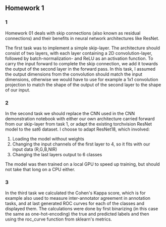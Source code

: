 ## Homework 1

### 1
Homework 01 deals with skip connections (also known as residual connections) and their benefits in neural network architectures like ResNet. 

The first task was to implement a simple skip-layer. The architecture should consist of two layers, 
with each layer containing a 2D convolution-layer, followed by batch-normalization- and ReLU as an activation function. 
To carry the input forward to complete the skip connection, we add it towards the output of the second layer in the forward pass. 
In this task, I assumed the output dimensions from the convolution should match the input dimensions, otherwise we would have to use for example 
a 1x1 convolution projection to match the shape of the output of the second layer to the shape of our input. 

### 2
In the second task we should replace the CNN used in the CNN demonstration notebook with either our own architecture carried forward from our 
skip-layer from task 1, or adapt the existing torchvision ResNet model to the sat6 dataset. I choose to adapt ResNet18, which involved:
1. Loading the model without weights
2. Changing the input channels of the first layer to 4, so it fits with our input data (R,G,B,NIR)
3. Changing the last layers output to 6 classes

The model was then trained on a local GPU to speed up training, but should not take that long on a CPU either.  

### 3
In the third task we calculated the Cohen's Kappa score, which is for example also used to measure inter-annotator agreement in annotation tasks,
and at last generated ROC curves for each of the classes and displayed them. The calculations were done by first binarizing (in this case the 
same as one-hot-encoding) the true and predicted labels and then using the roc_curve function from sklearn's metrics. 
